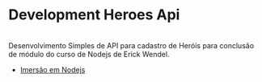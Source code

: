 # Development Heroes Api 
<br>Desenvolvimento Simples de API para cadastro de Heróis para conclusão de módulo do curso de Nodejs de Erick Wendel.</br>

- [Imersão em Nodejs](https://erickwendel.teachable.com/p/node-js-para-iniciantes-nodebr?origin=CursoErickWendel)